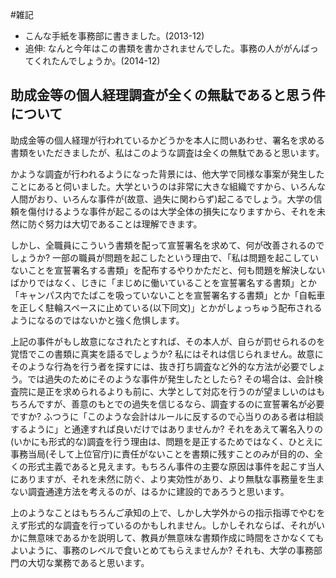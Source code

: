 #雑記

* こんな手紙を事務部に書きました。(2013-12)
* 追伸: なんと今年はこの書類を書かされませんでした。事務の人ががんばってくれたんでしょうか。(2014-12)

## 助成金等の個人経理調査が全くの無駄であると思う件について



助成金等の個人経理が行われているかどうかを本人に問いあわせ、署名を求める書類をいただきましたが、私はこのような調査は全くの無駄であると思います。



かような調査が行われるようになった背景には、他大学で同様な事案が発生したことにあると伺いました。大学というのは非常に大きな組織ですから、いろんな人間がおり、いろんな事件が(故意、過失に関わらず)起こるでしょう。大学の信頼を傷付けるような事件が起こるのは大学全体の損失になりますから、それを未然に防ぐ努力は大切であることは理解できます。



しかし、全職員にこういう書類を配って宣誓署名を求めて、何が改善されるのでしょうか? 一部の職員が問題を起こしたという理由で、「私は問題を起こしていないことを宣誓署名する書類」を配布するやりかただと、何も問題を解決しないばかりではなく、じきに「まじめに働いていることを宣誓署名する書類」とか「キャンパス内でたばこを吸っていないことを宣誓署名する書類」とか「自転車を正しく駐輪スペースに止めている(以下同文)」とかがしょっちゅう配布されるようになるのではないかと強く危惧します。



上記の事件がもし故意になされたとすれば、その本人が、自らが罰せられるのを覚悟でこの書類に真実を語るでしょうか? 私にはそれは信じられません。故意にそのような行為を行う者を探すには、抜き打ち調査など外的な方法が必要でしょう。では過失のためにそのような事件が発生したとしたら? その場合は、会計検査院に是正を求められるよりも前に、大学として対応を行うのが望ましいのはもちろんですが、善意のもとでの過失を信じるなら、調査するのに宣誓署名が必要ですか? ふつうに「このような会計はルールに反するので心当りのある者は相談するように」と通達すれば良いだけではありませんか? それをあえて署名入りの(いかにも形式的な)調査を行う理由は、問題を是正するためではなく、ひとえに事務当局(そして上位官庁)に責任がないことを書類に残すことのみが目的の、全くの形式主義であると見えます。もちろん事件の主要な原因は事件を起こす当人にありますが、それを未然に防ぐ、より実効性があり、より無駄な事務量を生まない調査通達方法を考えるのが、はるかに建設的であろうと思います。



上のようなことはもちろんご承知の上で、しかし大学外からの指示指導でやむをえず形式的な調査を行っているのかもしれません。しかしそれならば、それがいかに無意味であるかを説明して、教員が無意味な書類作成に時間をさかなくてもよいように、事務のレベルで食いとめてもらえませんか? それも、大学の事務部門の大切な業務であると思います。

<!-- 2013-12-2 -->
